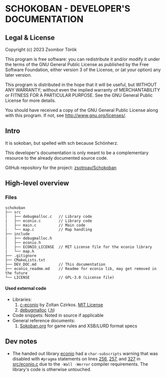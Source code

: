 # SCHOKOBAN - DEVELOPER'S DOCUMENTATION

## Legal & License
Copyright (c) 2023 Zsombor Török

This program is free software: you can redistribute it and/or modify
it under the terms of the GNU General Public License as published by
the Free Software Foundation, either version 3 of the License, or
(at your option) any later version.

This program is distributed in the hope that it will be useful,
but WITHOUT ANY WARRANTY; without even the implied warranty of
MERCHANTABILITY or FITNESS FOR A PARTICULAR PURPOSE.  See the
GNU General Public License for more details.

You should have received a copy of the GNU General Public License
along with this program.  If not, see <http://www.gnu.org/licenses/>.

## Intro
It is sokoban, but spelled with sch because Schönherz.

This developer's documentation is only meant to be a complementary 
resource to the already documented source code.

GitHub repository for the project: [zsotroav/Schokoban](https://github.com/zsotroav/schokoban)

## High-level overview

### Files
```
schokoban
├── src
|   ├── debugmalloc.c   // Library code
|   ├── econio.c        // Library code
│   ├── main.c          // Main code
|   └── map.c           // Map handling
├── include
|   ├── debugmalloc.h
│   ├── econio.h
│   ├── ECONIO_LICENSE  // MIT License file for the econio library
|   └── map.h
├── .gitignore
├── CMakeLists.txt
├── DEV_DOC.md          // This documentation
├── econio_readme.md    // Readme for econio lib, may get removed in the future
└── LICENSE             // GPL-3.0 (License file)

```

#### Used external code
- Libraries:
  1. [c-econio](https://infoc.eet.bme.hu/megjelenites/c-econio.zip) 
     by Zoltan Czirkos. [MIT License](include/ECONIO_LICENSE)
  2. [debugmalloc](http://www.3d-scene.hu/csuli/debugmalloc/debugmalloc.c) 
     ([.h](http://www.3d-scene.hu/csuli/debugmalloc/debugmalloc.h))
- Code snippets: Noted in source if applicable
- General reference documents:
  1. [Sokoban.org](http://sokoban.org/about_sokoban.php) for game rules 
     and XSB/LURD format specs

## Dev notes
- The handed out library [econio](https://infoc.eet.bme.hu/megjelenites/c-econio.zip) 
  had a `char-subscripts` warning that was disabled with `#pragma` statements on 
  lines [256](src/econio.c#L256), [257](src/econio.c#L257), and [327](src/econio.c#L327) 
  in [src/econio.c](src/econio.c#L256-L257) due to the `-Wall -Werror` compiler requirements. 
  The library's code is otherwise untouched. 